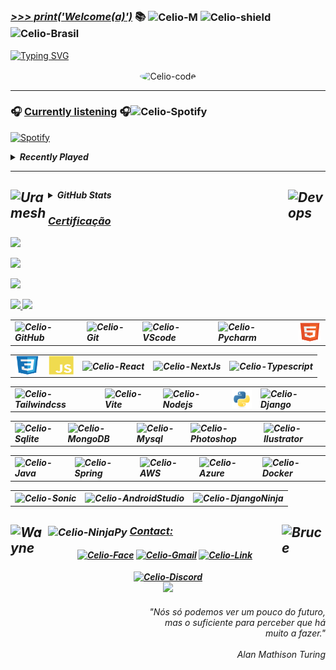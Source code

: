 ### <i> <font color="blue"> [>>> print('Welcome(a)')](https://www.udemy.com/pt/) </font> </i> 📚 <img align="center" alt="Celio-M" height="50" width="50" src="https://user-images.githubusercontent.com/210965/90380868-888d2100-e074-11ea-8f1f-2920212eb45c.gif"> <img align="center" alt="Celio-shield" height="30" width="30" src="https://user-images.githubusercontent.com/66346161/123515458-16826100-d6b5-11eb-8d41-f02bf6281c0c.png"><img align="center" alt="Celio-Brasil" height="31" width="31" src="https://repository-images.githubusercontent.com/278511967/48ed4100-c24d-11ea-9e60-86bc02eb48a0">

[![Typing SVG](https://readme-typing-svg.demolab.com?font=Fira%20Code&duration=4000&pause=1000&color=4EAAF7&center=true&vCenter=true&width=1000&height=20&lines=Ol%C3%A1%2C+meu+nome+%C3%A9+Celio+Amaral;Sou+graduado+em+Sistemas+de+Informa%C3%A7%C3%A3o;Apaixonado+por+tecnologia+e+inova%C3%A7%C3%A3o)](https://git.io/typing-svg)
<div align="center">
  <img align="center" alt="Celio-code" height="150" widith= "150" style="border-radius: 50%;" src="https://github.com/rajaprerak/rajaprerak/blob/master/developer.gif">
</div>

----

### 🎧 [Currently listening](https://open.spotify.com/user/31jjp6p5x7jvk74kttubrbj66oim) 🎧<img alt="Celio-Spotify" height="10" width="35" src="https://raw.githubusercontent.com/kirilkirkov/Spotify-WebApi-PHP-SDK/master/.github/logo%402x.png">

[![Spotify](https://novatorem-git-main-celioamaral.vercel.app/api/spotify)](https://open.spotify.com/user/31jjp6p5x7jvk74kttubrbj66oim)
<details>
  <summary><b><i>Recently Played</summary>
  <a href="https://open.spotify.com/user/31jjp6p5x7jvk74kttubrbj66oim"><img src="https://spotify-recently-played-readme.vercel.app/api?user=31jjp6p5x7jvk74kttubrbj66oim&unique=true&count=10" alt="Spotify recently played"></a>
</details>

----
## <img align="left" alt="Urameshi" height="50" width="60" src="https://i.pinimg.com/originals/d0/da/a8/d0daa84e0ae3b9e80f93f7c344da0134.png"> <img align="right" alt="Devops" height="50" width="60" src="https://user-images.githubusercontent.com/85323953/189705648-ba4e073c-caa9-43ae-a31c-107f29228f3a.png">
##

<details>
  <summary><b><i>GitHub Stats</summary>
  <img height="160em" src="https://github-readme-stats-sigma-seven.vercel.app/api?username=CelioAmaral&hide=&show_icons=true&theme=monokaivibrant&count_private=true"/>
  <img height="160em" src="https://github-readme-stats-git-masterrstaa-rickstaa.vercel.app/api/top-langs/?username=CelioAmaral&hide_progress=true&langs_count=10&theme=monokaivibrant"/>
</details>

### [Certificação](https://www.linkedin.com/in/celioamaral20)

<p>
   <img src="https://img.shields.io/badge/Certificações&nbsp;Cloud-Amazon&nbsp;AWS-informational?style=flat&logo=Amazon&color=05122A" />
</p>

<a align="center" href="https://www.credly.com/badges/681bdffc-9e9e-4431-8ab3-c538e714780f/linked_in_profile?trk=public_profile_see-credential" arget="_blank">
  <img src="https://images.credly.com/size/340x340/images/00634f82-b07f-4bbd-a6bb-53de397fc3a6/image.png" width="15%">
</a>

<p>
   <img src="https://img.shields.io/badge/Certificações&nbsp;Cloud-Microsoft&nbsp;Azure-informational?style=flat&logo=Microsoft&color=05122A" />
</p>

<a align="center" href="https://learn.microsoft.com/pt-br/users/clioamaral-9907/credentials/203c4d34b57904c" arget="_blank">
  <img src="https://images.credly.com/size/340x340/images/be8fcaeb-c769-4858-b567-ffaaa73ce8cf/image.png" width="15%">
</a>
<a align="center" href="https://learn.microsoft.com/pt-br/users/clioamaral-9907/credentials/70db33e3171a60" arget="_blank">
  <img src="https://images.credly.com/size/340x340/images/fc1352af-87fa-4947-ba54-398a0e63322e/security-compliance-and-identity-fundamentals-600x600.png" width="15%">
</a>

<table align="center"><br>
  <tr>
    <td><img align="center" alt="Celio-GitHub" height="30" width="40" src="https://cdn.jsdelivr.net/gh/devicons/devicon/icons/github/github-original.svg"></td>
    <td><img align="center" alt="Celio-Git" height="30" width="40" src="https://cdn.jsdelivr.net/gh/devicons/devicon/icons/git/git-original.svg"></td>
    <td><img align="center" alt="Celio-VScode" height="30" width="40" src="https://cdn.jsdelivr.net/gh/devicons/devicon/icons/vscode/vscode-original.svg"></td>
    <td><img align="center" alt="Celio-Pycharm" height="30" width="40" src="https://cdn.jsdelivr.net/gh/devicons/devicon/icons/pycharm/pycharm-original.svg"></td>
    <td><img align="center" alt="Celio-HTML" height="30" width="40" src="https://raw.githubusercontent.com/devicons/devicon/master/icons/html5/html5-original.svg"></td>
  </tr>
</table>

<table align="center">
  <tr>
    <td><img align="center" alt="Celio-CSS" height="30" width="40" src="https://raw.githubusercontent.com/devicons/devicon/master/icons/css3/css3-original.svg"></td>
    <td><img align="center" alt="Celio-Js" height="30" width="40" src="https://raw.githubusercontent.com/devicons/devicon/master/icons/javascript/javascript-plain.svg"></td>
    <td><img align="center" alt="Celio-React" height="30" width="40" src="https://cdn.jsdelivr.net/gh/devicons/devicon/icons/react/react-original-wordmark.svg"></td>
    <td><img align="center" alt="Celio-NextJs" height="30" width="30" src="https://cdn.jsdelivr.net/gh/devicons/devicon/icons/nextjs/nextjs-line.svg"></td>
    <td><img align="center" alt="Celio-Typescript" height="30" width="40" src="https://cdn.jsdelivr.net/gh/devicons/devicon/icons/typescript/typescript-original.svg"></td>
  </tr>
</table>

<table align="center">
  <tr>
    <td><img align="center" alt="Celio-Tailwindcss" height="30" width="40" src="https://cdn.jsdelivr.net/gh/devicons/devicon/icons/tailwindcss/tailwindcss-plain.svg"></td>
    <td><img align="center" alt="Celio-Vite" height="30" width="40" src="https://www.svgrepo.com/show/374167/vite.svg"></td>
    <td><img align="center" alt="Celio-Nodejs" height="30" width="40" src="https://cdn.jsdelivr.net/gh/devicons/devicon/icons/nodejs/nodejs-original.svg"></td>
    <td><img align="center" alt="Celio-Python" height="30" width="40" src="https://raw.githubusercontent.com/devicons/devicon/master/icons/python/python-original.svg"></td>
    <td><img align="center" alt="Celio-Django" height="50" width="60" src="https://cdn.jsdelivr.net/gh/devicons/devicon/icons/django/django-plain-wordmark.svg"></td>
  </tr>
</table>

<table align="center">
  <tr>
    <td><img align="center" alt="Celio-Sqlite" height="50" width="60" src="https://cdn.jsdelivr.net/gh/devicons/devicon/icons/sqlite/sqlite-original-wordmark.svg"></td>
    <td><img align="center" alt="Celio-MongoDB" height="40" width="40" src="https://cdn.jsdelivr.net/gh/devicons/devicon/icons/mongodb/mongodb-original-wordmark.svg"></td>
    <td><img align="center" alt="Celio-Mysql" height="50" width="60" src="https://cdn.jsdelivr.net/gh/devicons/devicon/icons/mysql/mysql-original-wordmark.svg"></td>
    <td><img align="center" alt="Celio-Photoshop" height="30" width="40" src="https://cdn.jsdelivr.net/gh/devicons/devicon/icons/photoshop/photoshop-plain.svg"></td>
    <td><img align="center" alt="Celio-Ilustrator" height="30" width="40" src="https://cdn.jsdelivr.net/gh/devicons/devicon/icons/illustrator/illustrator-plain.svg"></td>
  </tr>
</table>

<table align="center">
  <tr>
    <td><img align="center" alt="Celio-Java" height="40" width="40" src="https://cdn.jsdelivr.net/gh/devicons/devicon/icons/java/java-original-wordmark.svg"></td>
    <td><img align="center" alt="Celio-Spring" height="40" width="40" src="https://cdn.jsdelivr.net/gh/devicons/devicon/icons/spring/spring-original-wordmark.svg"></td>
    <td><img align="center" alt="Celio-AWS" height="40" width="40" src="https://cdn.iconscout.com/icon/free/png-256/free-aws-1869025-1583149.png"></td>
    <td><img align="center" alt="Celio-Azure" height="60" width="60" src="https://cdn.jsdelivr.net/gh/devicons/devicon/icons/azure/azure-original-wordmark.svg"></td>
    <td><img align="center" alt="Celio-Docker" height="40" width="40" src="https://cdn.jsdelivr.net/gh/devicons/devicon/icons/docker/docker-original-wordmark.svg"></td>
  </tr>
</table>

<table align="center">
  <tr>
    <td><img align="center" alt="Celio-Sonic" height="40" width="40" src="https://camo.githubusercontent.com/8560f512fee137ae2b22da61a48bfdbef617f3dc4eaa33dfce17fcfcc9df7ee6/68747470733a2f2f6e6f746261642e736f6674776172652f696d672f736f6e69635f6c6f676f2e676966"></td>
    <td><img align="center" alt="Celio-AndroidStudio" height="40" width="40" src="https://cdn.jsdelivr.net/gh/devicons/devicon/icons/androidstudio/androidstudio-original.svg"></td>
    <td><img align="center" alt="Celio-DjangoNinja" height="40" width="40" src="https://camo.githubusercontent.com/d9ab5077aaa9a95b16eff5a0054a300ab08f50c2236c8cb59c75795bd54c12c5/68747470733a2f2f646a616e676f2d6e696e6a612e726573742d6672616d65776f726b2e636f6d2f696d672f6c6f676f2d6269672e706e67"></td>
  </tr>
</table>

## <img align="left" alt="Wayne" height="60" width="60" src="https://avatars.githubusercontent.com/u/3408641?v=4"> <img align="right" alt="Bruce" height="60" width="70" src="https://www.pngmart.com/files/2/Batman-PNG-Photos.png">
##
- ### <img align="center" alt="Celio-NinjaPy" height="35" width="35" src="https://camo.githubusercontent.com/28a89d3c85971c80dc86fbd3e0aa8bd80c8919f98127ddb4270b485c850c586a/68747470733a2f2f662e636c6f75642e6769746875622e636f6d2f6173736574732f363035343935312f323132303836302f64363035376332382d393163372d313165332d393337662d3565363463653065393638652e706e67"> <i> [Contact:](https://www.linkedin.com/in/celioamaral20) </i>
<div align="center">
  <a href="https://www.facebook.com/CelioSilvaiD" target="_blank"><img align="center" alt="Celio-Face" height="30" width="90" src="https://img.shields.io/badge/Facebook-1877F2?style=flat&logo=facebook&logoColor=white" target="_blank"></a> 
  <a href = "mailto:celiosilvaibf@gmail.com"><img align="center" alt="Celio-Gmail" height="30" width="90" src="https://img.shields.io/badge/-Gmail-%23333?style=flat&logo=gmail&logoColor=white" target="_blank"></a>
  <a href="https://www.linkedin.com/in/celioamaral20" target="_blank"><img align="center" alt="Celio-Link" height="30" width="90" src="https://img.shields.io/badge/-LinkedIn-%230077B5?style=flat&logo=linkedin&logoColor=white" target="_blank"></a> 
</div><br>
<div align="center">
  <a href="https://discord.com/channels/celio_amaral" target="_blank"><img align="center" alt="Celio-Discord" height="30" width="90" src="https://img.shields.io/badge/Discord-%237289DA.svg?logo=discord&logoColor=white" target="_blank"></a>
</div>
<div align="center">
  <img height="100em" src="https://upload.wikimedia.org/wikipedia/commons/thumb/d/df/Dueling_lightsabers.svg/640px-Dueling_lightsabers.svg.png"/>
</div>
<h6 align="right"> 
"Nós só podemos ver um pouco do futuro,<br>
mas o suficiente para perceber que há<br>
muito a fazer."<br>
<br>
Alan Mathison Turing
</h6>
